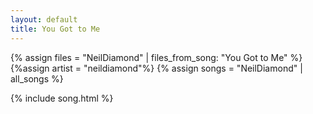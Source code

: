 ```yaml
---
layout: default
title: You Got to Me
---
```


{% assign files = "NeilDiamond" | files_from_song: "You Got to Me" %}
{%assign artist = "neildiamond"%}
{% assign songs = "NeilDiamond" | all_songs %}

 
{% include song.html %}